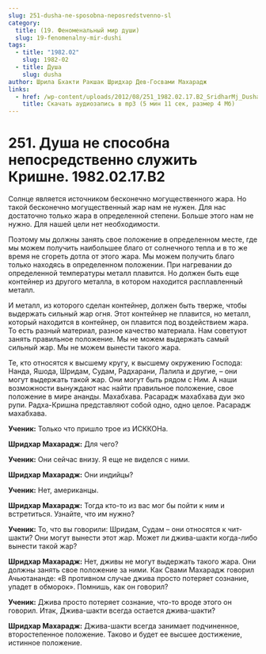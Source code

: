 ```yaml
---
slug: 251-dusha-ne-sposobna-neposredstvenno-sl
category:
  title: (19. Феноменальный мир души)
  slug: 19-fenomenalny-mir-dushi
tags:
  - title: "1982.02"
    slug: 1982-02
  - title: Душа
    slug: dusha
author: Шрила Бхакти Ракшак Шридхар Дев-Госвами Махарадж
links:
  - href: /wp-content/uploads/2012/08/251_1982.02.17.B2_SridharMj_Dusha_ne_sposobna_neposredstvenno_slujit_Krishne.mp3
    title: Скачать аудиозапись в mp3 (5 мин 11 сек, размер 4 Мб)
---
```


# 251. Душа не способна непосредственно служить Кришне. 1982.02.17.B2

Солнце является источником бесконечно могущественного жара. Но такой бесконечно могущественный жар нам не нужен. Для нас достаточно только жара в определенной степени. Больше этого нам не нужно. Для нашей цели нет необходимости.

Поэтому мы должны занять свое положение в определенном месте, где мы можем получить наибольшее благо от солнечного тепла и в то же время не сгореть дотла от этого жара. Мы можем получить благо только находясь в определенном положении. При нагревании до определенной температуры металл плавится. Но должен быть еще контейнер из другого металла, в котором находится расплавленный металл.

И металл, из которого сделан контейнер, должен быть тверже, чтобы выдержать сильный жар огня. Этот контейнер не плавится, но металл, который находится в контейнер, он плавится под воздействием жара. То есть разный материал, разное качество материала. Нам советуют занять правильное положение. Мы не можем выдержать самый сильный жар. Мы не можем вынести такого жара.

Те, кто относятся к высшему кругу, к высшему окружению Господа: Нанда, Яшода, Шридам, Судам, Радхарани, Лалила и другие, – они могут выдержать такой жар. Они могут быть рядом с Ним. А наши возможности вынуждают нас найти правильное положение, свое положение в мире ананды. Махабхава. Расарадж махабхава дуи эко рупи. Радха-Кришна представляют собой одно, одно целое. Расарадж махабхава.

**Ученик:** Только что пришло трое из ИСККОНа.

**Шридхар Махарадж:** Для чего?

**Ученик:** Они сейчас внизу. Я еще не виделся с ними.

**Шридхар Махарадж:** Они индийцы?

**Ученик:** Нет, американцы.

**Шридхар Махарадж:** Тогда кто-то из вас мог бы пойти к ним и встретиться. Узнайте, что им нужно?

**Ученик:** То, что вы говорили: Шридам, Судам – они относятся к чит-шакти? Они могут вынести этот жар. Может ли джива-шакти когда-либо вынести такой жар?

**Шридхар Махарадж:** Нет, дживы не могут выдержать такого жара. Они должны занять свое положение за ними. Как Свами Махарадж говорил Ачьютананде: «В противном случае джива просто потеряет сознание, упадет в обморок». Помнишь, как он говорил?

**Ученик:** Джива просто потеряет сознание, что-то вроде этого он говорил. Итак, Джива-шакти всегда остается джива-шакти?

**Шридхар Махарадж:** Джива-шакти всегда занимает подчиненное, второстепенное положение. Таково и будет ее высшее достижение, истинное положение.

